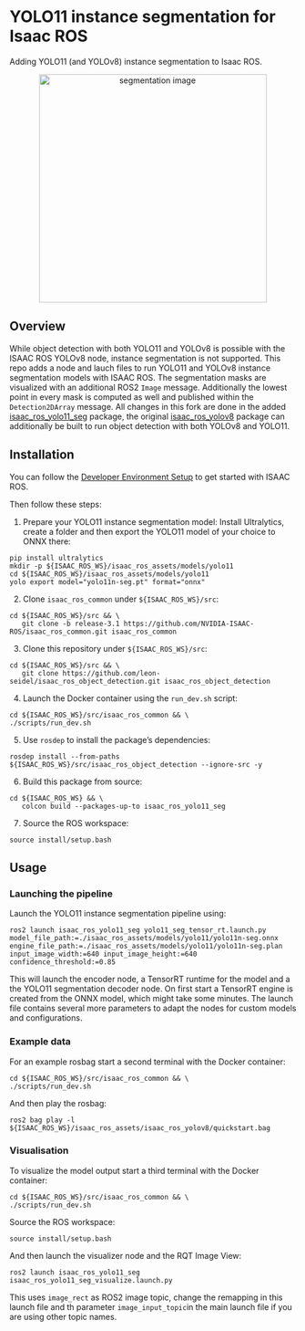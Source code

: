 # YOLO11 instance segmentation for Isaac ROS

Adding YOLO11 (and YOLOv8) instance segmentation to Isaac ROS.

<div align="center"><img alt="segmentation image" src="./isaac_ros_yolo11_seg/example/segmentation_example.png" width="400px"/></div>

## Overview
While object detection with both YOLO11 and YOLOv8 is possible with the ISAAC ROS YOLOv8 node, instance segmentation is not supported. This repo adds a node and lauch files to run YOLO11 and YOLOv8 instance segmentation models with ISAAC ROS. The segmentation masks are visualized with an additional ROS2 `Image` message. Additionally the lowest point in every mask is computed as well and published within the `Detection2DArray` message. All changes in this fork are done in the added [isaac_ros_yolo11_seg](./isaac_ros_yolo11_seg) package, the original [isaac_ros_yolov8](./isaac_ros_yolov8) package can additionally be built to run object detection with both YOLOv8 and YOLO11.

## Installation
You can follow the [Developer Environment Setup](https://nvidia-isaac-ros.github.io/getting_started/dev_env_setup.html) to get started with ISAAC ROS.

Then follow these steps:

1. Prepare your YOLO11 instance segmentation model:
Install Ultralytics, create a folder and then export the YOLO11 model of your choice to ONNX there:
```
pip install ultralytics
mkdir -p ${ISAAC_ROS_WS}/isaac_ros_assets/models/yolo11
cd ${ISAAC_ROS_WS}/isaac_ros_assets/models/yolo11
yolo export model="yolo11n-seg.pt" format="onnx"
```
2. Clone `isaac_ros_common` under `${ISAAC_ROS_WS}/src`:
```
cd ${ISAAC_ROS_WS}/src && \
   git clone -b release-3.1 https://github.com/NVIDIA-ISAAC-ROS/isaac_ros_common.git isaac_ros_common
```

3. Clone this repository under `${ISAAC_ROS_WS}/src`:
```
cd ${ISAAC_ROS_WS}/src && \
   git clone https://github.com/leon-seidel/isaac_ros_object_detection.git isaac_ros_object_detection
```
4. Launch the Docker container using the `run_dev.sh` script:
```
cd ${ISAAC_ROS_WS}/src/isaac_ros_common && \
./scripts/run_dev.sh
```
5. Use `rosdep` to install the package’s dependencies:
```
rosdep install --from-paths ${ISAAC_ROS_WS}/src/isaac_ros_object_detection --ignore-src -y
```
6. Build this package from source:
```
cd ${ISAAC_ROS_WS} && \
   colcon build --packages-up-to isaac_ros_yolo11_seg
```
7. Source the ROS workspace:
```
source install/setup.bash
```


## Usage
### Launching the pipeline
Launch the YOLO11 instance segmentation pipeline using:
```
ros2 launch isaac_ros_yolo11_seg yolo11_seg_tensor_rt.launch.py model_file_path:=./isaac_ros_assets/models/yolo11/yolo11n-seg.onnx engine_file_path:=./isaac_ros_assets/models/yolo11/yolo11n-seg.plan input_image_width:=640 input_image_height:=640 confidence_threshold:=0.85
```
This will launch the encoder node, a TensorRT runtime for the model and a the YOLO11 segmentation decoder node. On first start a TensorRT engine is created from the ONNX model, which might take some minutes. The launch file contains several more parameters to adapt the nodes for custom models and configurations.

### Example data
For an example rosbag start a second terminal with the Docker container:
```
cd ${ISAAC_ROS_WS}/src/isaac_ros_common && \
./scripts/run_dev.sh
```
And then play the rosbag:
```
ros2 bag play -l ${ISAAC_ROS_WS}/isaac_ros_assets/isaac_ros_yolov8/quickstart.bag
```

### Visualisation
To visualize the model output start a third terminal with the Docker container:
```
cd ${ISAAC_ROS_WS}/src/isaac_ros_common && \
./scripts/run_dev.sh
```
Source the ROS workspace:
```
source install/setup.bash
```
And then launch the visualizer node and the RQT Image View:
```
ros2 launch isaac_ros_yolo11_seg isaac_ros_yolo11_seg_visualize.launch.py
```
This uses `image_rect` as ROS2 image topic, change the remapping in this launch file and th parameter `image_input_topic`in the main launch file if you are using other topic names. 